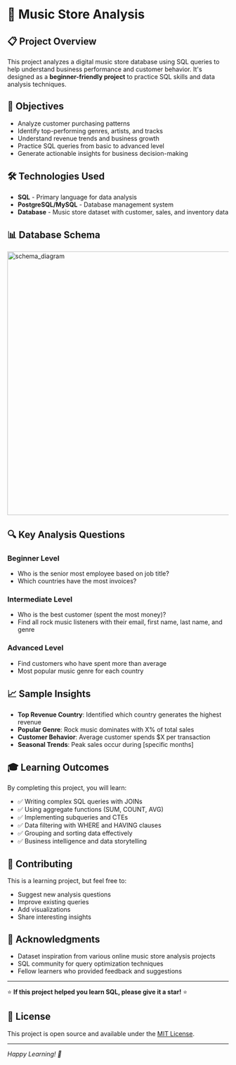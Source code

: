 # 🎵 Music Store Analysis

## 📋 Project Overview
This project analyzes a digital music store database using SQL queries to help understand business performance and customer behavior. It's designed as a **beginner-friendly project** to practice SQL skills and data analysis techniques.

## 🎯 Objectives
- Analyze customer purchasing patterns
- Identify top-performing genres, artists, and tracks
- Understand revenue trends and business growth
- Practice SQL queries from basic to advanced level
- Generate actionable insights for business decision-making

## 🛠️ Technologies Used
- **SQL** - Primary language for data analysis
- **PostgreSQL/MySQL** - Database management system
- **Database** - Music store dataset with customer, sales, and inventory data

## 📊 Database Schema
<img width="594" height="598" alt="schema_diagram" src="https://github.com/user-attachments/assets/bd94b343-10e8-4765-8a90-978dd1b7aabd" />

## 🔍 Key Analysis Questions
### Beginner Level
- Who is the senior most employee based on job title?
- Which countries have the most invoices?

### Intermediate Level
- Who is the best customer (spent the most money)?
- Find all rock music listeners with their email, first name, last name, and genre

### Advanced Level
- Find customers who have spent more than average
- Most popular music genre for each country

## 📈 Sample Insights
- **Top Revenue Country**: Identified which country generates the highest revenue
- **Popular Genre**: Rock music dominates with X% of total sales
- **Customer Behavior**: Average customer spends $X per transaction
- **Seasonal Trends**: Peak sales occur during [specific months]

## 🎓 Learning Outcomes
By completing this project, you will learn:
- ✅ Writing complex SQL queries with JOINs
- ✅ Using aggregate functions (SUM, COUNT, AVG)
- ✅ Implementing subqueries and CTEs
- ✅ Data filtering with WHERE and HAVING clauses
- ✅ Grouping and sorting data effectively
- ✅ Business intelligence and data storytelling

## 🤝 Contributing
This is a learning project, but feel free to:
- Suggest new analysis questions
- Improve existing queries
- Add visualizations
- Share interesting insights

## 🙏 Acknowledgments
- Dataset inspiration from various online music store analysis projects
- SQL community for query optimization techniques
- Fellow learners who provided feedback and suggestions

---
⭐ **If this project helped you learn SQL, please give it a star!** ⭐

## 📝 License
This project is open source and available under the [MIT License](LICENSE).

---
*Happy Learning! 🎉*
